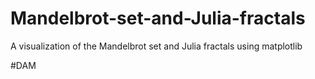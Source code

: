 # Mandelbrot-set-and-Julia-fractals
A visualization of the Mandelbrot set and Julia fractals using matplotlib

#DAM
